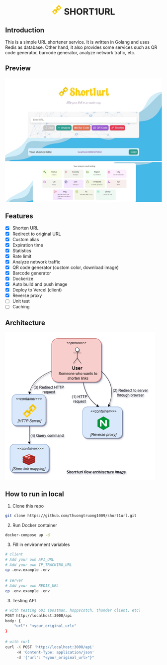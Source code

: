 <div align="center">
    <!-- <img alt="Docker Automated build" src="https://img.shields.io/docker/automated/thuongtruong1009/short1url">
    <img alt="GitHub Workflow Status (with event)" src="https://img.shields.io/github/actions/workflow/status/thuongtruong1009/short1url/build.yml">
    <img alt="Docker Image Size (tag)" src="https://img.shields.io/docker/image-size/thuongtruong1009/short1url-api/latest">
    <img alt="GitHub code size in bytes" src="https://img.shields.io/github/languages/code-size/thuongtruong1009/short1url"> -->
    <h1><img src="public/logo.png" alt="logo"> SHORT1URL</h1>
</div>

## Introduction

This is a simple URL shortener service. It is written in Golang and uses Redis as database. Other hand, it also provides some services such as QR code generator, barcode generator, analyze network trafic, etc.

## Preview

![](public/preview.jpeg)
![](public/preview_analyze.jpeg)

## Features

- [x] Shorten URL
- [x] Redirect to original URL
- [x] Custom alias
- [x] Expiration time
- [x] Statistics
- [x] Rate limit
- [x] Analyze network traffic
- [x] QR code generator (custom color, download image)
- [x] Barcode generator
- [x] Dockerize
- [x] Auto build and push image
- [x] Deploy to Vercel (client)
- [x] Reverse proxy
- [ ] Unit test
- [ ] Caching

## Architecture

![](public/architecture.png)

## How to run in local

1. Clone this repo

```bash
git clone https://github.com/thuongtruong1009/short1url.git
```

2. Run Docker container

```bash
docker-compose up -d
```

3. Fill in environment variables

```bash
# client
# Add your own API_URL
# Add your own IP_TRACKING_URL
cp .env.example .env

# server
# Add your own REDIS_URL
cp .env.example .env
```

3. Testing API

```bash
# with testing GUI (postman, hoppscotch, thunder client, etc)
POST http://localhost:3000/api
body: {
    "url": "<your_original_url>"
}

# with curl
curl -X POST 'http://localhost:3000/api'
     -H 'Content-Type: application/json'
     -d '{"url": "<your_original_url>"}"
```

<!-- ## References

[Ref1](https://liamhieuvu.com/url-shortener-with-golang-and-mysql)
[Barcode](https://fengyuanchen.github.io/vue-barcode/) -->
